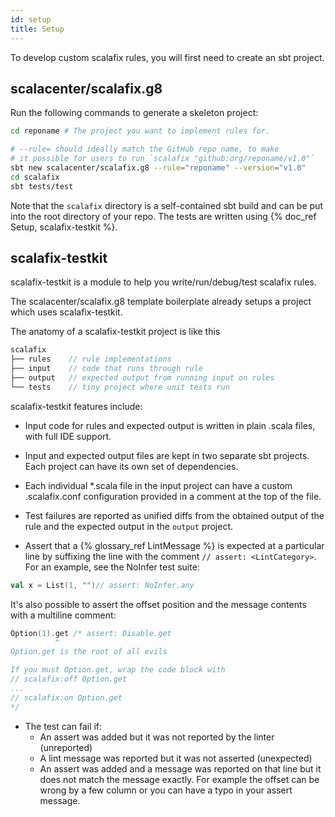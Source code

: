 ```yaml
---
id: setup
title: Setup
---
```


To develop custom scalafix rules, you will first need to create an sbt project.

## scalacenter/scalafix.g8

Run the following commands to generate a skeleton project:

```sh
cd reponame # The project you want to implement rules for.

# --rule= should ideally match the GitHub repo name, to make
# it possible for users to run `scalafix "github:org/reponame/v1.0"`
sbt new scalacenter/scalafix.g8 --rule="reponame" --version="v1.0"
cd scalafix
sbt tests/test
```

Note that the `scalafix` directory is a self-contained sbt build and can be put
into the root directory of your repo. The tests are written using
{% doc_ref Setup, scalafix-testkit %}.

## scalafix-testkit

scalafix-testkit is a module to help you write/run/debug/test scalafix rules.

The scalacenter/scalafix.g8 template boilerplate already setups a project which
uses scalafix-testkit.

The anatomy of a scalafix-testkit project is like this

```scala
scalafix
├── rules    // rule implementations
├── input    // code that runs through rule
├── output   // expected output from running input on rules
└── tests    // tiny project where unit tests run
```

scalafix-testkit features include:

- Input code for rules and expected output is written in plain .scala files,
  with full IDE support.

- Input and expected output files are kept in two separate sbt projects. Each
  project can have its own set of dependencies.

- Each individual \*.scala file in the input project can have a custom
  .scalafix.conf configuration provided in a comment at the top of the file.

- Test failures are reported as unified diffs from the obtained output of the
  rule and the expected output in the `output` project.

- Assert that a {% glossary_ref LintMessage %} is expected at a particular line
  by suffixing the line with the comment `// assert: <LintCategory>`. For an
  example, see the NoInfer test suite:

```scala
val x = List(1, "")// assert: NoInfer.any
```

It's also possible to assert the offset position and the message contents with a
multiline comment:

```scala
Option(1).get /* assert: Disable.get
          ^
Option.get is the root of all evils

If you must Option.get, wrap the code block with
// scalafix:off Option.get
...
// scalafix:on Option.get
*/
```

- The test can fail if:
  - An assert was added but it was not reported by the linter (unreported)
  - A lint message was reported but it was not asserted (unexpected)
  - An assert was added and a message was reported on that line but it does not
    match the message exactly. For example the offset can be wrong by a few
    column or you can have a typo in your assert message.

